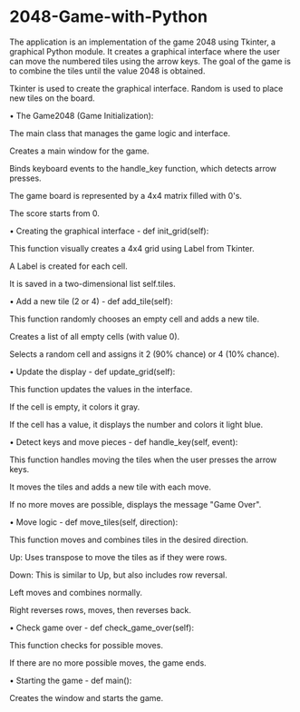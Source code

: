# 2048-Game-with-Python
 The application is an implementation of the game 2048 using Tkinter, a graphical Python module. It creates a graphical interface where the user can move the numbered tiles using the arrow keys. The goal of the game is to combine the tiles until the value 2048 is obtained.

Tkinter is used to create the graphical interface.
Random is used to place new tiles on the board.


• The Game2048 (Game Initialization):
  
The main class that manages the game logic and interface.

Creates a main window for the game.

Binds keyboard events to the handle_key function, which detects arrow presses.

The game board is represented by a 4x4 matrix filled with 0's.

The score starts from 0.


 
• Creating the graphical interface - def init_grid(self):

This function visually creates a 4x4 grid using Label from Tkinter.

A Label is created for each cell.

It is saved in a two-dimensional list self.tiles.


• Add a new tile (2 or 4) - def add_tile(self):

This function randomly chooses an empty cell and adds a new tile.

Creates a list of all empty cells (with value 0).

Selects a random cell and assigns it 2 (90% chance) or 4 (10% chance).


 
• Update the display - def update_grid(self):

This function updates the values in the interface.

If the cell is empty, it colors it gray.

If the cell has a value, it displays the number and colors it light blue.


• Detect keys and move pieces - def handle_key(self, event):

This function handles moving the tiles when the user presses the arrow keys.

It moves the tiles and adds a new tile with each move.

If no more moves are possible, displays the message "Game Over".


• Move logic - def move_tiles(self, direction):

This function moves and combines tiles in the desired direction.

Up: Uses transpose to move the tiles as if they were rows.

Down: This is similar to Up, but also includes row reversal.

Left moves and combines normally.

Right reverses rows, moves, then reverses back.


• Check game over - def check_game_over(self):

This function checks for possible moves.

If there are no more possible moves, the game ends.


• Starting the game - def main():

Creates the window and starts the game.
